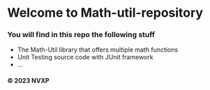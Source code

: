 # Welcome to Math-util-repository
### You will find in this repo the following stuff
* The Math-Util library that offers multiple math functions
* Unit Testing source code with JUnit framework
* ...

#### © 2023 NVXP
